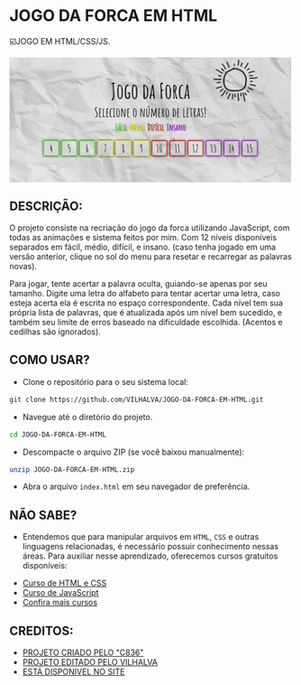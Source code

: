 # JOGO DA FORCA EM HTML
☑️JOGO EM HTML/CSS/JS.

<img src="FOTO.png" align="center" width="500"> <br> 

## DESCRIÇÃO:
O projeto consiste na recriação do jogo da forca utilizando JavaScript, com todas as animações e sistema feitos por mim. Com 12 níveis disponíveis separados em fácil, médio, difícil, e insano.
(caso tenha jogado em uma versão anterior, clique no sol do menu para resetar e recarregar as palavras novas).

Para jogar, tente acertar a palavra oculta, guiando-se apenas por seu tamanho. Digite uma letra do alfabeto para tentar acertar uma letra, caso esteja acerta ela é escrita no espaço correspondente. Cada nível tem sua própria lista de palavras, que é atualizada após um nível bem sucedido, e também seu limite de erros baseado na dificuldade escolhida. (Acentos e cedilhas são ignorados).

## COMO USAR?
* Clone o repositório para o seu sistema local:

```bash
git clone https://github.com/VILHALVA/JOGO-DA-FORCA-EM-HTML.git
```

* Navegue até o diretório do projeto.

```bash
cd JOGO-DA-FORCA-EM-HTML
```

* Descompacte o arquivo ZIP (se você baixou manualmente):

```bash
unzip JOGO-DA-FORCA-EM-HTML.zip
```
* Abra o arquivo `index.html` em seu navegador de preferência.

## NÃO SABE?
- Entendemos que para manipular arquivos em `HTML`, `CSS` e outras linguagens relacionadas, é necessário possuir conhecimento nessas áreas. Para auxiliar nesse aprendizado, oferecemos cursos gratuitos disponíveis:
* [Curso de HTML e CSS](https://github.com/VILHALVA/CURSO-DE-HTML-E-CSS)
* [Curso de JavaScript](https://github.com/VILHALVA/CURSO-DE-JAVASCRIPT)
* [Confira mais cursos](https://github.com/VILHALVA?tab=repositories&q=+topic:CURSO)

## CREDITOS:
- [PROJETO CRIADO PELO "C836"](https://github.com/C836/Jogo-da-forca)
- [PROJETO EDITADO PELO VILHALVA](https://github.com/VILHALVA)
- [ESTÁ DISPONIVEL NO SITE](https://vilhalva.github.io/STYLER/STYLER.html)